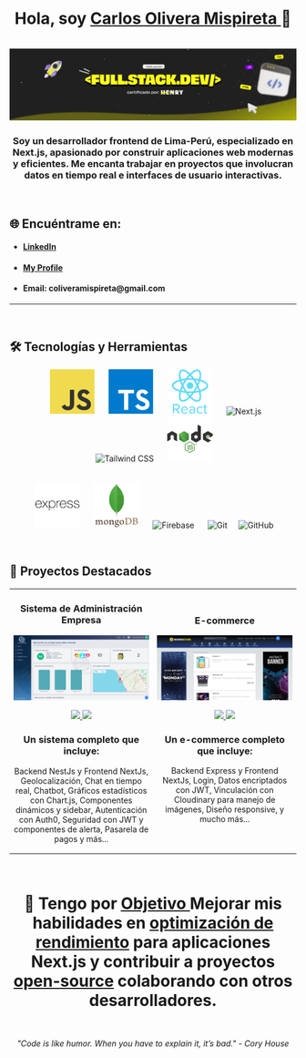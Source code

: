 <h1 align="center">Hola, soy  <a href="https://my-profile-phi-three.vercel.app/" target="_blank">Carlos Olivera Mispireta </a> 👋</h1>
<br>
<img src="https://github.com/coliveramispireta/assets-images/blob/main/PortadaLinkedinSTUDENTS.png?raw=true" alt="" >

<h3 align="center">
  Soy un desarrollador frontend de Lima-Perú, especializado en <strong>Next.js</strong>, apasionado por construir aplicaciones web modernas y eficientes. Me encanta trabajar en proyectos que involucran <strong>datos en tiempo real</strong> e <strong>interfaces de usuario interactivas</strong>.
</h3>
<br>

<h2>🌐 Encuéntrame en:</h2>
<ul>
   <li>
  <h4> <a href="https://www.linkedin.com/in/tu-usuario" target="_blank">
     LinkedIn
  </a> </h4>
     </li>
  <li>
    <h4> <a href="https://my-profile-phi-three.vercel.app" target="_blank">
     My Profile
  </a> </h4>
  </li>
<li>
  <h4> 
    Email: coliveramispireta@gmail.com
  </h4>
  </li>
</ul>

<hr>
<br>

<h2>🛠️ Tecnologías y Herramientas</h2>

<ul list-style-type="none" align="center">
   <div list-style-type="none" align="center">
    <img src="https://raw.githubusercontent.com/devicons/devicon/master/icons/javascript/javascript-original.svg" alt="JavaScript" width="80" height="80"/> &nbsp;&nbsp;&nbsp;&nbsp;
    <img src="https://raw.githubusercontent.com/devicons/devicon/master/icons/typescript/typescript-original.svg" alt="TypeScript" width="80" height="80"/> &nbsp;&nbsp;&nbsp;&nbsp;
    <img src="https://raw.githubusercontent.com/devicons/devicon/master/icons/react/react-original-wordmark.svg" alt="React" width="80" height="80"/> &nbsp;&nbsp;&nbsp;&nbsp;
    <img src="https://cdn.worldvectorlogo.com/logos/nextjs-2.svg" alt="Next.js" width="80" height="80"/>&nbsp;&nbsp;&nbsp;&nbsp;
    <img src="https://www.vectorlogo.zone/logos/tailwindcss/tailwindcss-icon.svg" alt="Tailwind CSS"  width="80" height="80"/> &nbsp;&nbsp;&nbsp;&nbsp;
    <img src="https://raw.githubusercontent.com/devicons/devicon/master/icons/nodejs/nodejs-original-wordmark.svg" alt="Node.js"  width="80" height="80"/> &nbsp;&nbsp;&nbsp;&nbsp;
</div>
<br>
<br>
   <div list-style-type="none" align="center">
    <img src="https://raw.githubusercontent.com/devicons/devicon/master/icons/express/express-original-wordmark.svg" alt="Express" width="80" height="80"/> &nbsp;&nbsp;&nbsp;&nbsp;
    <img src="https://raw.githubusercontent.com/devicons/devicon/master/icons/mongodb/mongodb-original-wordmark.svg" alt="MongoDB" width="80" height="80"/> &nbsp;&nbsp;&nbsp;&nbsp;
    <img src="https://www.vectorlogo.zone/logos/firebase/firebase-icon.svg" alt="Firebase"  width="80" height="80"/> &nbsp;&nbsp;&nbsp;&nbsp;
    <img src="https://www.vectorlogo.zone/logos/git-scm/git-scm-icon.svg" alt="Git"  width="80" height="80"/>&nbsp;&nbsp;&nbsp;&nbsp;
    <img src="https://github.githubassets.com/images/modules/logos_page/GitHub-Mark.png" alt="GitHub"  width="80" height="80"/> &nbsp;&nbsp;&nbsp;&nbsp;
</div>
</ul>
 


<br>
<h2>🚀 Proyectos Destacados</h2>

<table>
<tr>
<td width="50%">
<h3 align="center">Sistema de Administración Empresa</h3>
<div align="center">
<a href="https://github.com/WebAdminISP" target="_blank"><img src="https://github.com/coliveramispireta/assets-images/blob/main/Proyect.PNG?raw=true" width="400" alt=""></a>
<p>
<a href="https://github.com/WebAdminISP" target="_blank">
<img src="https://img.shields.io/badge/CÓDIGO-ff9?style=for-the-badge&logo=github&logoColor=black">
</a>
<a href="https://frontend-swart-sigma.vercel.app/" target="_blank">
<img src="https://img.shields.io/badge/-DEMO-green?style=for-the-badge&color=fbfc40">
</a>
</p>
<h3> Un sistema completo que incluye: </h3>
  <p>
    Backend NestJs y Frontend NextJs, Geolocalización, Chat en tiempo real, Chatbot, Gráficos estadísticos con Chart.js, Componentes dinámicos y sidebar, Autenticación con Auth0, Seguridad con JWT y componentes de alerta, Pasarela de pagos y más...
  </p>

</div>
                                                                                      
</td>

<td width="50%">
               <br>
<h3 align="center">E-commerce</h3>
<div align="center">                                       
<a href="https://github.com/coliveramispireta/storeProyec" target="_blank"><img src="https://github.com/coliveramispireta/assets-images/blob/main/Proyect2.JPG?raw=true" width="400" alt=""></a>
<br>
<p>
<a href="https://github.com/coliveramispireta/storeProyec" target="_blank">
<img src="https://img.shields.io/badge/C%C3%93DIGO-80ffaa?style=for-the-badge&logo=github&logoColor=black">
</a>
<a href="https://store-proyect-alpha.vercel.app/" target="_blank">
<img src="https://img.shields.io/badge/-DEMO-green?style=for-the-badge&color=3fFD7f">
</a>
</p>
</p>
  <h3> Un e-commerce completo que incluye: </h3>
  <p>
    Backend Express y Frontend NextJs, Login, Datos encriptados con JWT, Vinculación con Cloudinary para manejo de imágenes, Diseño responsive, y mucho más...  
  </p>
  <br>
</p>
</div>                                                             
</table> 



  <br>


 <h1 align="center">
 🎯  Tengo por 
   <a href="https://my-profile-phi-three.vercel.app/" target="_blank">  Objetivo </a> 
   Mejorar mis habilidades en 
   <a href="https://my-profile-phi-three.vercel.app/">optimización de rendimiento</a> 
   para aplicaciones Next.js y contribuir a proyectos 
   <a href="https://my-profile-phi-three.vercel.app/"> open-source</a> 
   colaborando con otros desarrolladores.
 </h1> 





<br>
<p align="center"><em>"Code is like humor. When you have to explain it, it’s bad." - Cory House</em></p>
